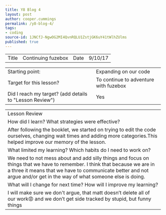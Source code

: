 ```yaml
---
title: Y8 Blog 4
layout: post
author: cooper.cummings
permalink: /y8-blog-4/
tags:
- coding
source-id: 1JNCfJ-NgwOG2MI4QvnRQLU1ZstjGK6uY41tWlhZUlms
published: true
---
```

<table>
  <tr>
    <td>Title</td>
    <td>Continuing fuzebox
</td>
    <td>Date</td>
    <td>9/10/17</td>
  </tr>
</table>


<table>
  <tr>
    <td>Starting point:</td>
    <td>Expanding on our code</td>
  </tr>
  <tr>
    <td>Target for this lesson?</td>
    <td>To continue to adventure with fuzebox</td>
  </tr>
  <tr>
    <td>Did I reach my target? 
(add details to "Lesson Review")</td>
    <td> Yes</td>
  </tr>
</table>


<table>
  <tr>
    <td>Lesson Review</td>
  </tr>
  <tr>
    <td>How did I learn? What strategies were effective? </td>
  </tr>
  <tr>
    <td>After following the booklet, we started on trying to edit the code ourselves, changing wait times and adding more categories.This helped improve our memory of the lesson.


</td>
  </tr>
  <tr>
    <td>What limited my learning? Which habits do I need to work on? </td>
  </tr>
  <tr>
    <td>We need to not mess about and add silly things and focus on things that we have to remember. I think that because we are in a three it means that  we have to communicate better and not argue and/or get in the way of what someone else is doing.</td>
  </tr>
  <tr>
    <td>What will I change for next time? How will I improve my learning?</td>
  </tr>
  <tr>
    <td>I will make sure we don't argue, that matt doesn’t delete all of our work😡 and we don’t get side tracked by stupid, but funny things</td>
  </tr>
</table>


